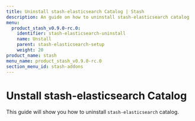 ```yaml
---
title: Uninstall stash-elasticsearch Catalog | Stash
description: An guide on how to uninstall stash-elasticsearch catalog
menu:
  product_stash_v0.9.0-rc.0:
    identifier: stash-elasticsearch-uninstall
    name: Unstall
    parent: stash-elasticsearch-setup
    weight: 20
product_name: stash
menu_name: product_stash_v0.9.0-rc.0
section_menu_id: stash-addons
---
```


# Unstall stash-elasticsearch Catalog

This guide will show you how to uninstall `stash-elasticsearch` catalog.
